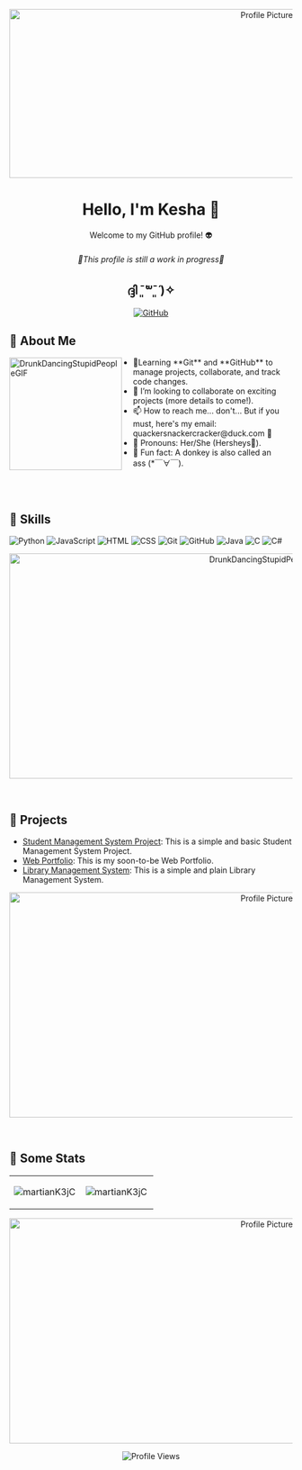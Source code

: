 <!-- Header -->
<p align="center">
  <img src="https://github.com/martianK3jC/martianK3jC/assets/150229810/dc1276fc-b7a5-4a21-bbab-2096201d80dd" alt="Profile Picture" width="900" height = "300"/>
</p>

<h1 align="center">Hello, I'm Kesha 🚀</h1>
<p align="center">Welcome to my GitHub profile! 👽</p>
<h6 align="center">🫷This profile is still a work in progress🫸</h6>
<h2 align="center">ദ്ദി ˉ͈̀꒳ˉ͈́ )✧</h2>

<!-- Badges -->
<p align="center">
  <a href="https://github.com/kcenizaj">
    <img src="https://img.shields.io/badge/GitHub-kcenizaj-181717?style=flat-square&logo=github" alt="GitHub">
  </a>
</p>

<!-- Introduction -->
## 👋 About Me

<div style="margin-right: 20px;">
  <p>
    <img src="https://github.com/martianK3jC/martianK3jC/assets/150229810/43075790-7e0a-4fca-af87-de71c0392724" alt="DrunkDancingStupidPeopleGIF" width="200" height="200" align="left" style="margin-right: 20px;"/>
  </p>

  <ul>
    <li>🌱Learning **Git** and **GitHub** to manage projects, collaborate, and track code changes.</li>
    <li>💞️ I’m looking to collaborate on exciting projects (more details to come!).</li>
    <li>📫 How to reach me... don't... But if you must, here's my email: quackersnackercracker@duck.com 🦆</li>
    <li>🍫 Pronouns: Her/She (Hersheys🫢).</li>
    <li>🫏 Fun fact: A donkey is also called an ass (*￣∀￣).</li>
  </ul>

</div>

<br>
<br>


<!-- Skills -->
## 🔧 Skills
![Python](https://img.shields.io/badge/Python-3776AB?style=flat&logo=python&logoColor=white)
![JavaScript](https://img.shields.io/badge/JavaScript-F7DF1E?style=flat&logo=javascript&logoColor=black)
![HTML](https://img.shields.io/badge/HTML-E34F26?style=flat&logo=html5&logoColor=white)
![CSS](https://img.shields.io/badge/CSS-1572B6?style=flat&logo=css3&logoColor=white)
![Git](https://img.shields.io/badge/Git-F05032?style=flat&logo=git&logoColor=white)
![GitHub](https://img.shields.io/badge/GitHub-181717?style=flat&logo=github&logoColor=white)
![Java](https://img.shields.io/badge/Java-007396?style=flat&logo=java&logoColor=white)
![C](https://img.shields.io/badge/C-A8B9CC?style=flat&logo=c&logoColor=white)
![C#](https://img.shields.io/badge/C%23-239120?style=flat&logo=c-sharp&logoColor=white)
<p align="center">
  <img src="https://github.com/martianK3jC/martianK3jC/assets/150229810/b7c27a51-8f8d-4968-8674-bdd0cf118f12" alt="DrunkDancingStupidPeopleGIF" width="900" height = "400"/>
</p>

<br>

<!-- Projects -->
## 📂 Projects
- [Student Management System Project](https://github.com/kcenizaj/StudentManagementSystem.git): This is a simple and basic Student Management System Project.
- [Web Portfolio](https://github.com/kcenizaj/Web_Portfolio.git): This is my soon-to-be Web Portfolio.
- [Library Management System](https://github.com/kcenizaj/Lib_Management_System.git): This is a simple and plain Library Management System.
<p align="center">
  <img src="https://github.com/martianK3jC/martianK3jC/assets/150229810/56a760fa-7b31-48a4-bfbe-8a640295f8d3" alt="Profile Picture" width="900" height = "400"/>
</p>

<br>

<!-- My Statistics -->
## 📶 Some Stats
<p align="center">
  <table>
    <tr>
      <td>
        <p><img align="center" src="https://github-readme-stats.vercel.app/api?username=martianK3jC&show_icons=true&theme=tokyonight" alt="martianK3jC" /></p>
      </td>
      <td style="padding-left: 10px;">
        <img align="left" src="https://github-readme-streak-stats.herokuapp.com/?user=martianK3jC&theme=tokyonight" alt="martianK3jC"/>
      </td>
    </tr>
  </table>
</p>


<p align="center">
  <img src="https://github.com/martianK3jC/martianK3jC/assets/150229810/ca343634-4abd-46a1-af00-eaf05da28e34" alt="Profile Picture" width="900" height = "400"/>
</p>

<!-- Footer -->
<p align="center">
  <img src="https://komarev.com/ghpvc/?username=martianK3j&style=flat-square" alt="Profile Views">
</p>
